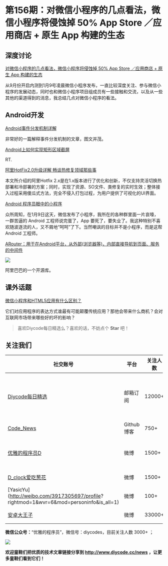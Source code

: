 # 第156期：对微信小程序的几点看法，微信小程序将侵蚀掉 50% App Store ／应用商店 + 原生 App 构建的生态

## 深度讨论

[对微信小程序的几点看法，微信小程序将侵蚀掉 50% App Store ／应用商店 + 原生 App 构建的生态](https://www.diycode.cc/topics/562)

从9月份开启内测到1月9号凌晨微信小程序发布，一直比较深度关注、参与微信小程序的发展动态，同时也和微信小程序项目组成员有一些接触和交流，以及从一些其他的渠道得到的消息，我总结几点对微信小程序的看法。

## Android开发

[Android事件分发机制详解](http://blog.csdn.net/carson_ho/article/details/54136311)

非常好的一篇解释事件分发机制的文章，图文并茂。

[Android上如何实现矩形区域截屏](http://www.jianshu.com/p/0462dae4c808)

RT.

[阿里HotFix2.0升级详解 畅谈热修复领域那些事](http://mp.weixin.qq.com/s/KyDg09MpWpP7NbGXuFTlvw)

本文所介绍的阿里Hotfix 2.x是在1.x版本进行了优化和创新，不仅支持灵活切换热部署和冷部署的方案；同时，实现了资源、SO文件、类修复的实时生效；整体接入过程采用傻瓜式方法，完全不侵入打包过程，为用户提供了可视化的UI界面。

[Android 程序员眼中的小程序](https://geminiwen.xyz/2017/01/10/mini-program/)

众所周知，在1月9日这天，微信发布了小程序，我所在的各种群里面一片哀嚎，一群苦逼的 Android 工程师说完蛋了，App 要死了，要失业了。我这种特别不喜欢随波逐流的人，又不屑地“呵呵”了下。当然嘲讽的目标并不是小程序，而是这帮 Android 工程师。

[ARouter：用于在Android平台，从外部(浏览器等)，内部直接导航到页面、服务的中间件](https://github.com/alibaba/ARouter)

![](https://raw.githubusercontent.com/alibaba/ARouter/master/demo/arouter-demo.gif)

阿里巴巴的一个开源库。

## 课外话题

[微信小程序和HTML5应用有什么区别？](https://www.zhihu.com/question/54654706)

它们对应用程序的表达方式谁最有可能颠覆传统应用？那他会带来什么商机？会对互联网市场带来哪些好的坏的影响？

> 喜欢Diycode每日精选么？喜欢的话，不妨点个 **Star** 吧！

## 关注我们

| 社交账号  |  平台  | 关注人数 | 说明 |
| -------- | -------- | -------- | -------- |
| [Diycode每日精选](http://list.qq.com/cgi-bin/qf_invite?id=d469993d2c888e971c0fbb2309c4d84256968386b126b967)|   邮箱订阅  | 12000+ | 每日分享一次Android、iOS、Swfit技术干货  |
| [Code_News](https://github.com/DiyCodes/code_news) |    Github博客  |750+ | 每日邮件推送列表  |
| [优雅的程序员D](http://weibo.com/u/5891258264) |   微博  | 1500+ | 官方微博，每日分享开源信息  |
| [D_clock爱吃葱花](http://weibo.com/u/2480694892)  |   微博  | 1500+ | 日报发起人  |
|[YasicYu](http://weibo.com/3917305697/profile? rightmod=1&wvr=6&mod=personinfo&is_all=1)  |   微博  | 100+ | 日报发起人  |
|[安卓大王子](http://weibo.com/apkbus/)   |   微博  | 33000+ | 日报发起人  |

**微信公众号：**“优雅的程序员”，微信号：diycodes，目前关注人数 3000+ ；

![](http://upload-images.jianshu.io/upload_images/1846413-b42abfa70f909099.jpg?imageMogr2/auto-orient/strip%7CimageView2/2/w/1240)

**欢迎童鞋们把优质的技术文章链接分享到 http://www.diycode.cc/news ，让更多童鞋们看到它们！**
